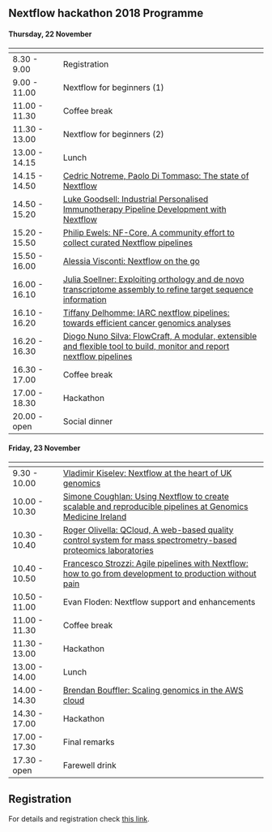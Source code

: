 ## Nextflow hackathon 2018 Programme

#### Thursday, 22 November

|<img width=150/>|                            |
|------------- |----------------------------|
| 8.30 - 9.00  | Registration               |
| 9.00 - 11.00 | Nextflow for beginners (1) |
| 11.00 - 11.30 | Coffee break              |
| 11.30 - 13.00 | Nextflow for beginners (2)|
| 13.00 - 14.15 | Lunch                     |
| 14.15 - 14.50 | [Cedric Notreme, Paolo Di Tommaso: The state of Nextflow](https://github.com/nextflow-io/nf-hack18/blob/master/abstracts.md#the-state-of-nextflow) | 
| 14.50 - 15.20 | [Luke Goodsell: Industrial Personalised Immunotherapy Pipeline Development with Nextflow](https://github.com/nextflow-io/nf-hack18/blob/master/abstracts.md#industrial-personalised-immunotherapy-pipeline-development-with-nextflow) | 
| 15.20 - 15.50 | [Philip Ewels: NF-Core, A community effort to collect curated Nextflow pipelines](https://github.com/nextflow-io/nf-hack18/blob/master/abstracts.md#nf-core-a-community-effort-to-collect-curated-nextflow-pipelines) |
| 15.50 - 16.00 | [Alessia Visconti: Nextflow on the go](https://github.com/nextflow-io/nf-hack18/blob/master/abstracts.md#nextflow-on-the-go) |
| 16.00 - 16.10 | [Julia Soellner: Exploiting orthology and de novo transcriptome assembly to refine target sequence information](https://github.com/nextflow-io/nf-hack18/blob/master/abstracts.md#exploiting-orthology-and-de-novo-transcriptome-assembly-to-refine-target-sequence-information) | 
| 16.10 - 16.20 | [Tiffany Delhomme: IARC nextflow pipelines: towards efficient cancer genomics analyses](https://github.com/nextflow-io/nf-hack18/blob/master/abstracts.md#iarc-nextflow-pipelines-towards-efficient-cancer-genomics-analyses) | 
| 16.20 - 16.30 | [Diogo Nuno Silva: FlowCraft, A modular, extensible and flexible tool to build, monitor and report nextflow pipelines](https://github.com/nextflow-io/nf-hack18/blob/master/abstracts.md#flowcraft-a-modular-extensible-and-flexible-tool-to-build-monitor-and-report-nextflow-pipelines) | 
| 16.30 - 17.00 | Coffee break              |
| 17.00 - 18.30 | Hackathon                 |
| 20.00 - open  | Social dinner             |

#### Friday, 23 November

|<img width=150/>|                            |
|---------------|---------------------------|
| 9.30 - 10.00  | [Vladimir Kiselev: Nextflow at the heart of UK genomics](https://github.com/nextflow-io/nf-hack18/blob/master/abstracts.md#nextflow-at-the-heart-of-uk-genomics) |
| 10.00 - 10.30 | [Simone Coughlan: Using Nextflow to create scalable and reproducible pipelines at Genomics Medicine Ireland](https://github.com/nextflow-io/nf-hack18/blob/master/abstracts.md#using-nextflow-to-create-scalable-and-reproducible-pipelines-at-genomics-medicine-ireland) | 
| 10.30 - 10.40 | [Roger Olivella: QCloud, A web-based quality control system for mass spectrometry-based proteomics laboratories](https://github.com/nextflow-io/nf-hack18/blob/master/abstracts.md#qcloud-a-web-based-quality-control-system-for-mass-spectrometry-based-proteomics-laboratories) |
| 10.40 - 10.50 | [Francesco Strozzi: Agile pipelines with Nextflow: how to go from development to production without pain](https://github.com/nextflow-io/nf-hack18/blob/master/abstracts.md#agile-pipelines-with-nextflow-how-to-go-from-development-to-production-without-pain) |
| 10.50 - 11.00 | Evan Floden: Nextflow support and enhancements |
| 11.00 - 11.30 | Coffee break              |
| 11.30 - 13.00 | Hackathon                 |
| 13.00 - 14.00 | Lunch                     |
| 14.00 - 14.30 | [Brendan Bouffler: Scaling genomics in the AWS cloud](https://github.com/nextflow-io/nf-hack18/blob/master/abstracts.md#scaling-genomics-in-the-aws-cloud) | 
| 14.30 - 17.00 | Hackathon                 |
| 17.00 - 17.30 | Final remarks             |
| 17.30 - open  | Farewell drink            |

## Registration 

For details and registration check [this link](http://www.crg.eu/en/event/coursescrg-nextflow-reproducible-silico-genomics-0).




